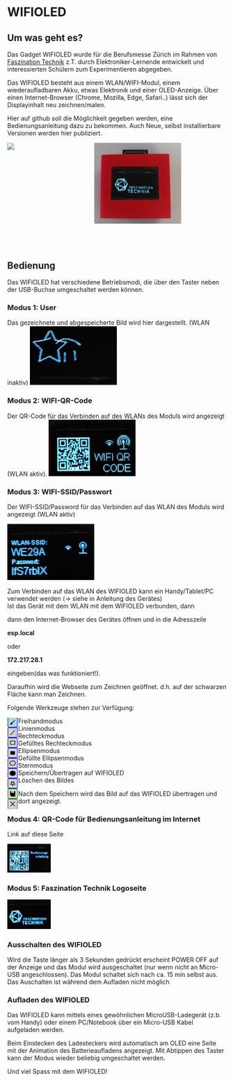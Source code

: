 <h1>WIFIOLED</h1>

<h2>Um was geht es?</h2>

Das Gadget WIFIOLED wurde für die Berufsmesse Zürich im Rahmen von <a href="https://www.faszination-technik.ch">Faszination Technik</a> z.T. durch Elektroniker-Lernende entwickelt und interessierten Schülern zum Experimentieren abgegeben. 

Das WIFIOLED besteht aus einem WLAN/WIFI-Modul, einem wiederaufladbaren Akku, etwas Elektronik und einer OLED-Anzeige.
Über einen Internet-Browser (Chrome, Mozilla, Edge, Safari..) lässt sich der Displayinhalt neu zeichnen/malen.

Hier auf github soll die Möglichkeit gegeben werden, eine Bedienungsanleitung dazu zu bekommen. 
Auch Neue, selbst installierbare Versionen werden hier publiziert.  


<img src="imgs/hardware.png" width="200" align="left"/> <img src="imgs/wifioled.png" width="200" />
<br>
<br>
<br>
<br>
<hl>
<h2>Bedienung</h2>

Das WIFIOLED hat verschiedene Betriebsmodi, die über den Taster neben der USB-Buchse umgeschaltet werden können. 

<h3>Modus 1: User</h3>
Das gezeichnete und abgespeicherte Bild wird hier dargestellt. (WLAN inaktiv)

<img src="imgs/user.png" width="200" />

<h3>Modus 2: WIFI-QR-Code</h3> 
Der QR-Code für das Verbinden auf des WLANs des Moduls wird angezeigt (WLAN aktiv).

<img src="imgs/wifiqr.png" width="200" />

<h3>Modus 3: WIFI-SSID/Passwort</h3> 

Der WIFI-SSID/Password für das Verbinden auf das WLAN des Moduls wird angezeigt (WLAN aktiv)

<img src="imgs/wifissid.png" width="200" />
	
Zum Verbinden auf das WLAN des WIFIOLED kann ein Handy/Tablet/PC verwendet werden (-> siehe in Anleitung des Gerätes)	
Ist das Gerät mit dem WLAN mit dem WIFIOLED verbunden, dann 

dann den Internet-Browser des Gerätes öffnen und in die Adresszeile

<b>esp.local</b> 

oder 

<b>172.217.28.1</b>   

eingeben(das was funktioniert!). 

Daraufhin wird die Webseite zum Zeichnen geöffnet. d.h. auf der schwarzen Fläche kann man Zeichnen.

Folgende Werkzeuge stehen zur Verfügung:

<img src="imgs/draw.png" width="25" align="left"/> <ul>Freihandmodus<br>
Linienmodus<br>
Rechteckmodus<br>
Gefülltes Rechteckmodus<br>
Ellipsenmodus<br>
Gefüllte Ellipsenmodus<br>
Sternmodus<br>
Speichern/Übertragen auf WIFIOLED<br>
Löschen des Bildes</ul>

Nach dem Speichern wird das Bild auf das WIFIOLED übertragen und dort angezeigt.

<h3>Modus 4: QR-Code für Bedienungsanleitung im Internet</h3>

Link auf diese Seite

<img src="imgs/usermanual.png" width="100" />

<h3>Modus 5: Faszination Technik Logoseite</h3>

<img src="imgs/fasztech.png" width="100" />

<h3>Ausschalten des WIFIOLED</h3>

Wird die Taste länger als 3 Sekunden gedrückt erscheint POWER OFF auf der Anzeige und das Modul wird ausgeschaltet (nur wenn nicht an Micro-USB angeschlossen). Das Modul schaltet sich nach ca. 15 min selbst aus. Das Auschalten ist während dem Aufladen nicht möglich 

<h3>Aufladen des WIFIOLED</h3>

Das WIFIOLED kann mittels eines gewöhnlichen MicroUSB-Ladegerät (z.b. vom Handy) oder einem PC/Notebook über ein Micro-USB Kabel aufgeladen werden.

Beim Einstecken des Ladesteckers wird automatisch am OLED eine Seite mit der Animation des Batterieaufladens angezeigt. Mit Abtippen des Taster kann der Modus wieder beliebig umgeschaltet werden.


Und viel Spass mit dem WIFIOLED!